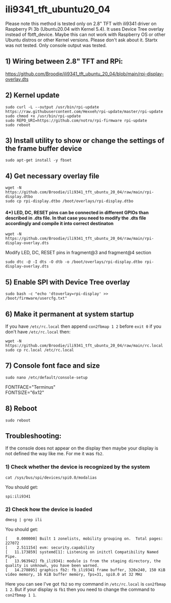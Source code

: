 # ili9341_tft_ubuntu20_04

Please note this method is tested only on 2.8" TFT with ili9341 driver on Raspberry Pi 3b (Ubuntu20.04 with Kernel 5.4). It uses Device Tree overlay instead of fbtft_device.
Maybe this can not work with Raspberry OS or other Ubuntu distros or other Kernel versions. Please don't ask about it.
Startx was not tested. Only console output was tested.

## 1) Wiring between 2.8" TFT and RPi:
https://github.com/Broodie/ili9341_tft_ubuntu_20_04/blob/main/rpi-display-overlay.dts

## 2) Kernel update
```
sudo curl -L --output /usr/bin/rpi-update https://raw.githubusercontent.com/Hexxeh/rpi-update/master/rpi-update
sudo chmod +x /usr/bin/rpi-update
sudo REPO_URI=https://github.com/notro/rpi-firmware rpi-update
sudo reboot
```

## 3) Install utility to show or change the settings of the frame buffer device
```
sudo apt-get install -y fbset
```

## 4) Get necessary overlay file
```
wget -N https://github.com/Broodie/ili9341_tft_ubuntu_20_04/raw/main/rpi-display.dtbo
sudo cp rpi-display.dtbo /boot/overlays/rpi-display.dtbo
```

#### 4*) LED, DC, RESET pins can be connected in different GPIOs than described in .dts file. In that case you need to modify the .dts file accordingly and compile it into correct destinaton
```
wget -N https://github.com/Broodie/ili9341_tft_ubuntu_20_04/raw/main/rpi-display-overlay.dts
```
Modify LED, DC, RESET pins in fragment@3 and fragment@4 section
```
sudo dtc -@ -I dts -O dtb -o /boot/overlays/rpi-display.dtbo rpi-display-overlay.dts
```

## 5) Enable SPI with Device Tree overlay
```
sudo bash -c "echo 'dtoverlay=rpi-display' >> /boot/firmware/usercfg.txt"
```

## 6) Make it permanent at system startup
If you have `/etc/rc.local` then append `con2fbmap 1 2` before `exit 0`
if you don't have `/etc/rc.local` then:
```
wget -N https://github.com/Broodie/ili9341_tft_ubuntu_20_04/raw/main/rc.local
sudo cp rc.local /etc/rc.local
```

## 7) Console font face and size
```
sudo nano /etc/default/console-setup
```
FONTFACE="Terminus"<br>
FONTSIZE="6x12"

## 8) Reboot
```
sudo reboot
```

## Troubleshooting:
If the console does not appear on the display then maybe your display is not defined the way like me. For me it was `fb2`.
### 1) Check whether the device is recognized by the system
```
cat /sys/bus/spi/devices/spi0.0/modalias
```
You should get:
```
spi:ili9341
```
### 2) Check how the device is loaded
```
dmesg | grep ili
```
You should get:
```
[    0.000000] Built 1 zonelists, mobility grouping on.  Total pages: 227072
[    2.511154] evm: security.capability
[   11.173859] systemd[1]: Listening on initctl Compatibility Named Pipe.
[   13.963942] fb_ili9341: module is from the staging directory, the quality is unknown, you have been warned.
[   14.270895] graphics fb2: fb_ili9341 frame buffer, 320x240, 150 KiB video memory, 16 KiB buffer memory, fps=31, spi0.0 at 32 MHz
```
Here you can see I've got `fb2` so my command in `/etc/rc.local` is `con2fbmap 1 2`. But if your display is `fb1` then you need to change the command to `con2fbmap 1 1`.
